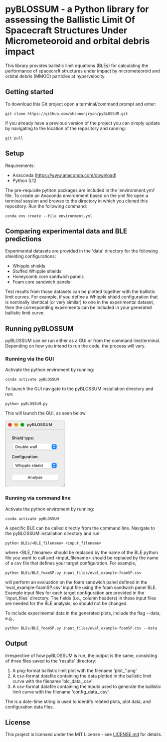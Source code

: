 # pyBLOSSUM - a Python library for assessing the Ballistic Limit Of Spacecraft Structures Under Micrometeoroid and orbital debris impact

This library provides ballistic limit equations (BLEs) for calculating the performance of spacecraft structures under impact by micrometeoroid and orbital debris (MMOD) particles at hypervelocity.

## Getting started
To download this Git project open a terminal/command prompt and enter:
```
git clone https://github.com/shannonjryan/pyBLOSSUM.git
```
If you already have a previous version of the project you can simply update by navigating to the location of the repository and running:
```
git pull
```
## Setup
Requirements:
- Anaconda (https://www.anaconda.com/download)
- Python 3.12
	
The pre-requisite python packages are included in the 'environment.yml' file. To create an Anaconda environment based on the yml file open a terminal session and browse to the directory in which you cloned this repository. Run the following command:
```
conda env create --file environment.yml
```

## Comparing experimental data and BLE predictions
Experimental datasets are provided in the 'data' directory for the following shielding configurations:
* Whipple shields
* Stuffed Whipple shields
* Honeycomb core sandwich panels
* Foam core sandwich panels

Test results from those datasets can be plotted together with the ballistic limit curves. For example, if you define a Whipple shield configuration that is nominally identical (or very similar) to one in the experimental dataset, then the corresponding experiments can be included in your generated ballistic limit curve. 

## Running pyBLOSSUM
pyBLOSSUM can be run either as a GUI or from the command line/terminal. Depending on how you intend to run the code, the process will vary.

### Running via the GUI
Activate the python enviroment by running:
```
conda activate pyBLOSSUM
```

To launch the GUI navigate to the pyBLOSSUM installation directory and run:
```
python pyBLOSSUM.py
```
This will launch the GUI, as seen below.

![pyBLOSSUM GUI](doc/pyBLOSSUM_GUI.png "pyBLOSSUM GUI")

### Running via command line
Activate the python enviroment by running:
```
conda activate pyBLOSSUM
```
A specific BLE can be called directly from the command line. Navigate to the pyBLOSSUM installation directory and run:
```
python BLEs/<BLE_filename> <input_filename> 
```
where <BLE_filename> should be replaced by the name of the BLE python file you want to call and <input_filename> should be replaced by the name of a csv file that defines your target configuration. For example,
```
python BLEs/BLE_foamSP.py input_files/eval_example-foamSP.csv
```
will perform an evaluation on the foam sandwich panel defined in the 'eval_example-foamSP.csv' input file using the foam sandwich panel BLE. Example input files for each target configuration are provided in the 'input_files' directory. The fields (i.e., column headers) in these input files are needed for the BLE analysis, so should not be changed.

To include experimental data in the generated plots, include the flag --data, e.g.,
```
python BLEs/BLE_foamSP.py input_files/eval_example-foamSP.csv --data
```

## Output
Irrespective of how pyBLOSSUM is run, the output is the same, consisting of three files saved to the 'results' directory:
1. A png-format ballistic limit plot with the filename 'plot_<identifier>".png'
2. A csv-format datafile containing the data plotted in the ballistic limit curve with the filename 'blc_data_<identifier>.csv'
3. A csv-format datafile containing the inputs used to generate the ballistic limit curve with the filename 'config_data_<identifier>.csv'.

The <identifier> is a date-time string is used to identify related plots, plot data, and configuration data files.


## License
This project is licensed under the MIT License - see [LICENSE.md](LICENSE.md) for details.


